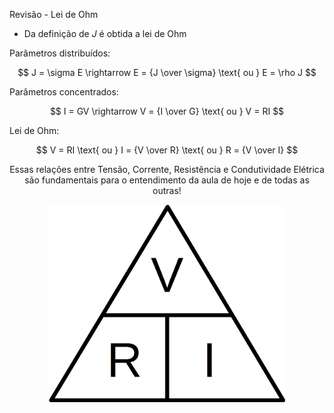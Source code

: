 <div class="cabecalho large">

Revisão - Lei de Ohm

</div>
<div class="two-columns-66-33">

<div class="regular">

- Da definição de $J$ é obtida a lei de Ohm

Parâmetros distribuídos:

$$
J = \sigma E \rightarrow E = {J \over \sigma} \text{ ou } E = \rho J
$$

Parâmetros concentrados:

$$
I = GV \rightarrow V = {I \over G} \text{ ou } V = RI
$$

Lei de Ohm:

$$
V = RI \text{ ou } I = {V \over R} \text{ ou } R = {V \over I}
$$

<center>

Essas relações entre Tensão, Corrente, Resistência e Condutividade Elétrica são fundamentais para o entendimento da aula de hoje e de todas as outras!

</center>

</div>

<div class="regular">
    <center>
        <img class="transparent" src="./img/ohm.png" width=75% >
    </center>
</div>

</div>

